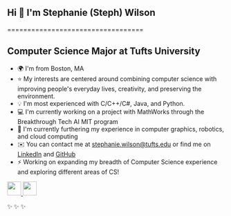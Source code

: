 ## Hi 👋 I'm Stephanie (Steph) Wilson
==================================

Computer Science Major at Tufts University
------------------------------------------

* 🌍 I'm from Boston, MA
* ⭐ My interests are centered around combining computer science with improving people's everyday lives, creativity, and preserving the environment.
* 💡 I'm most experienced with C/C++/C#, Java, and Python. 
* 💻 I'm currently working on a project with MathWorks through the Breakthrough Tech AI MIT program
* 🌱 I'm currently furthering my experience in computer graphics, robotics, and cloud computing
* ✉️ You can contact me at [stephanie.wilson@tufts.edu](mailto:stephanie.wilson@tufts.edu) or find me on [LinkedIn](https://www.linkedin.com/in/stephanie-w-aa1336251/) and [GitHub](https://github.com/Snw125)
* ⚡ Working on expanding my breadth of Computer Science experience and exploring different areas of CS!

<p align="left">                    
<a href="https://www.linkedin.com/in/stephanie-w-aa1336251/" target="_blank" rel="noreferrer"><img src="https://raw.githubusercontent.com/danielcranney/readme-generator/main/public/icons/socials/linkedin.svg" width="32" height="32" /> <a href="https://snowysnw125.itch.io/" target="_blank" rel="noreferrer"><img src="https://static.itch.io/images/itchio-textless-black.svg" width="32" height="32" /></a></p>

✨ ✨ ✨
